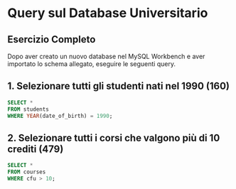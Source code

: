 # Query sul Database Universitario

## Esercizio Completo

Dopo aver creato un nuovo database nel MySQL Workbench e aver importato lo schema allegato, eseguire le seguenti query.

## 1. Selezionare tutti gli studenti nati nel 1990 (160)

```sql
SELECT * 
FROM students 
WHERE YEAR(date_of_birth) = 1990;
```

## 2. Selezionare tutti i corsi che valgono più di 10 crediti (479)

```sql
SELECT * 
FROM courses 
WHERE cfu > 10;
```
